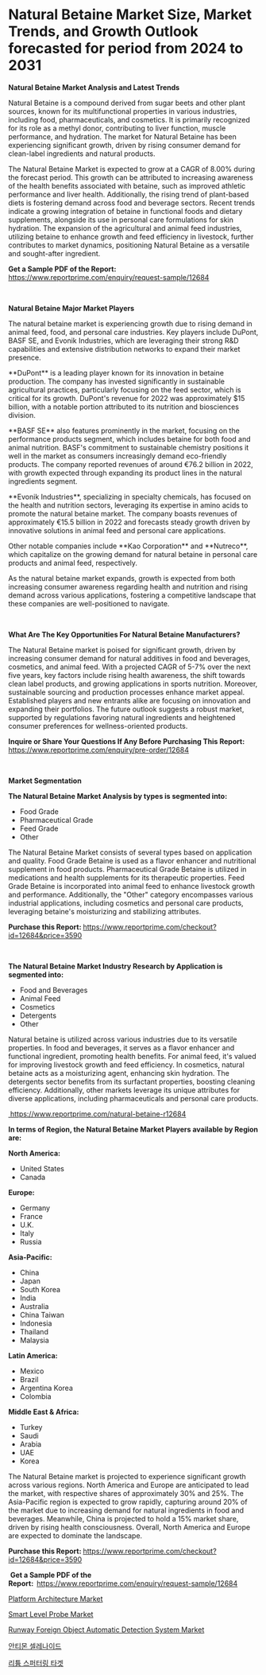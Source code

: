 <p><h1>Natural Betaine Market Size, Market Trends, and Growth Outlook forecasted for period from 2024 to 2031</h1></p><p><strong>Natural Betaine Market Analysis and Latest Trends</strong></p>
<p><p>Natural Betaine is a compound derived from sugar beets and other plant sources, known for its multifunctional properties in various industries, including food, pharmaceuticals, and cosmetics. It is primarily recognized for its role as a methyl donor, contributing to liver function, muscle performance, and hydration. The market for Natural Betaine has been experiencing significant growth, driven by rising consumer demand for clean-label ingredients and natural products. </p><p>The Natural Betaine Market is expected to grow at a CAGR of 8.00% during the forecast period. This growth can be attributed to increasing awareness of the health benefits associated with betaine, such as improved athletic performance and liver health. Additionally, the rising trend of plant-based diets is fostering demand across food and beverage sectors. Recent trends indicate a growing integration of betaine in functional foods and dietary supplements, alongside its use in personal care formulations for skin hydration. The expansion of the agricultural and animal feed industries, utilizing betaine to enhance growth and feed efficiency in livestock, further contributes to market dynamics, positioning Natural Betaine as a versatile and sought-after ingredient.</p></p>
<p><strong>Get a Sample PDF of the Report:&nbsp;</strong> <a href="https://www.reportprime.com/enquiry/request-sample/12684">https://www.reportprime.com/enquiry/request-sample/12684</a></p>
<p>&nbsp;</p>
<p><strong>Natural Betaine Major Market Players</strong></p>
<p><p>The natural betaine market is experiencing growth due to rising demand in animal feed, food, and personal care industries. Key players include DuPont, BASF SE, and Evonik Industries, which are leveraging their strong R&D capabilities and extensive distribution networks to expand their market presence.</p><p>**DuPont** is a leading player known for its innovation in betaine production. The company has invested significantly in sustainable agricultural practices, particularly focusing on the feed sector, which is critical for its growth. DuPont's revenue for 2022 was approximately $15 billion, with a notable portion attributed to its nutrition and biosciences division.</p><p>**BASF SE** also features prominently in the market, focusing on the performance products segment, which includes betaine for both food and animal nutrition. BASF's commitment to sustainable chemistry positions it well in the market as consumers increasingly demand eco-friendly products. The company reported revenues of around €76.2 billion in 2022, with growth expected through expanding its product lines in the natural ingredients segment.</p><p>**Evonik Industries**, specializing in specialty chemicals, has focused on the health and nutrition sectors, leveraging its expertise in amino acids to promote the natural betaine market. The company boasts revenues of approximately €15.5 billion in 2022 and forecasts steady growth driven by innovative solutions in animal feed and personal care applications.</p><p>Other notable companies include **Kao Corporation** and **Nutreco**, which capitalize on the growing demand for natural betaine in personal care products and animal feed, respectively.</p><p>As the natural betaine market expands, growth is expected from both increasing consumer awareness regarding health and nutrition and rising demand across various applications, fostering a competitive landscape that these companies are well-positioned to navigate.</p></p>
<p>&nbsp;</p>
<p><strong>What Are The Key Opportunities For Natural Betaine Manufacturers?</strong></p>
<p><p>The Natural Betaine market is poised for significant growth, driven by increasing consumer demand for natural additives in food and beverages, cosmetics, and animal feed. With a projected CAGR of 5-7% over the next five years, key factors include rising health awareness, the shift towards clean label products, and growing applications in sports nutrition. Moreover, sustainable sourcing and production processes enhance market appeal. Established players and new entrants alike are focusing on innovation and expanding their portfolios. The future outlook suggests a robust market, supported by regulations favoring natural ingredients and heightened consumer preferences for wellness-oriented products.</p></p>
<p><strong>Inquire or Share Your Questions If Any Before Purchasing This Report:</strong> <a href="https://www.reportprime.com/enquiry/pre-order/12684">https://www.reportprime.com/enquiry/pre-order/12684</a></p>
<p>&nbsp;</p>
<p><strong>Market Segmentation</strong></p>
<p><strong>The Natural Betaine Market Analysis by types is segmented into:</strong></p>
<p><ul><li>Food Grade</li><li>Pharmaceutical Grade</li><li>Feed Grade</li><li>Other</li></ul></p>
<p><p>The Natural Betaine Market consists of several types based on application and quality. Food Grade Betaine is used as a flavor enhancer and nutritional supplement in food products. Pharmaceutical Grade Betaine is utilized in medications and health supplements for its therapeutic properties. Feed Grade Betaine is incorporated into animal feed to enhance livestock growth and performance. Additionally, the "Other" category encompasses various industrial applications, including cosmetics and personal care products, leveraging betaine's moisturizing and stabilizing attributes.</p></p>
<p><strong>Purchase this Report:&nbsp;</strong><a href="https://www.reportprime.com/checkout?id=12684&price=3590">https://www.reportprime.com/checkout?id=12684&price=3590</a></p>
<p>&nbsp;</p>
<p><strong>The Natural Betaine Market Industry Research by Application is segmented into:</strong></p>
<p><ul><li>Food and Beverages</li><li>Animal Feed</li><li>Cosmetics</li><li>Detergents</li><li>Other</li></ul></p>
<p><p>Natural betaine is utilized across various industries due to its versatile properties. In food and beverages, it serves as a flavor enhancer and functional ingredient, promoting health benefits. For animal feed, it's valued for improving livestock growth and feed efficiency. In cosmetics, natural betaine acts as a moisturizing agent, enhancing skin hydration. The detergents sector benefits from its surfactant properties, boosting cleaning efficiency. Additionally, other markets leverage its unique attributes for diverse applications, including pharmaceuticals and personal care products.</p></p>
<p><a href="https://www.reportprime.com/natural-betaine-r12684">&nbsp;https://www.reportprime.com/natural-betaine-r12684</a></p>
<p><strong>In terms of Region, the Natural Betaine Market Players available by Region are:</strong></p>
<p>
    <p> <strong> North America: </strong>
        <ul>
            <li>United States</li>
            <li>Canada</li>
        </ul>
        </p> 
    <p> <strong> Europe: </strong>
        <ul>
            <li>Germany</li>
            <li>France</li>
            <li>U.K.</li>
            <li>Italy</li>
            <li>Russia</li>
        </ul>
        </p> 
    <p> <strong> Asia-Pacific: </strong>
        <ul>
            <li>China</li>
            <li>Japan</li>
            <li>South Korea</li>
            <li>India</li>
            <li>Australia</li>
            <li>China Taiwan</li>
            <li>Indonesia</li>
            <li>Thailand</li>
            <li>Malaysia</li>
        </ul>
        </p> 
    <p> <strong> Latin America: </strong>
        <ul>
            <li>Mexico</li>
            <li>Brazil</li>
            <li>Argentina Korea</li>
            <li>Colombia</li>
        </ul>
        </p> 
    <p> <strong> Middle East & Africa: </strong>
        <ul>
            <li>Turkey</li>
            <li>Saudi</li>
            <li>Arabia</li>
            <li>UAE</li>
            <li>Korea</li>
        </ul>
    </p>
    </p>
<p><p>The Natural Betaine market is projected to experience significant growth across various regions. North America and Europe are anticipated to lead the market, with respective shares of approximately 30% and 25%. The Asia-Pacific region is expected to grow rapidly, capturing around 20% of the market due to increasing demand for natural ingredients in food and beverages. Meanwhile, China is projected to hold a 15% market share, driven by rising health consciousness. Overall, North America and Europe are expected to dominate the landscape.</p></p>
<p><strong>Purchase this Report: </strong><a href="https://www.reportprime.com/checkout?id=12684&price=3590">https://www.reportprime.com/checkout?id=12684&price=3590</a></p>
<p>&nbsp;<strong>Get a Sample PDF of the Report:&nbsp;&nbsp;</strong><a href="https://www.reportprime.com/enquiry/request-sample/12684">https://www.reportprime.com/enquiry/request-sample/12684</a></p>
<p><strong></strong></p>
<p><p><a href="https://medium.com/@jillianwyattgb94/exploring-platform-architecture-market-dynamics-revenue-analysis-and-growth-projections-in-the-59a7e1964312">Platform Architecture Market</a></p><p><a href="https://issuu.com/reportprime-2/docs/smart-level-probe-market-size-2030._587cb5dcd3ce85">Smart Level Probe Market</a></p><p><a href="https://issuu.com/reportprime-2/docs/runway-foreign-object-automatic-det_28b930cb5e93c2">Runway Foreign Object Automatic Detection System Market</a></p><p><a href="https://medium.com/@samiahussain82/%EC%95%88%ED%8B%B0%EB%AA%A8%EB%8B%88-%EC%85%80%EB%A0%88%EB%82%98%EC%9D%B4%EB%93%9C-%EC%8B%9C%EC%9E%A5-%EA%B7%9C%EB%AA%A8-%EC%84%B1%EC%9E%A5-%EB%8F%99%ED%96%A5-%ED%86%B5%EA%B3%84-%EB%B0%8F-%EC%98%88%EC%83%81-2024-2031-c216d1684196">안티몬 셀레나이드</a></p><p><a href="https://medium.com/@darrylnorton87/%EB%A6%AC%ED%8A%AC-%EC%8A%A4%ED%8D%BC%ED%84%B0%EB%A7%81-%ED%83%80%EA%B2%9F-%EC%8B%9C%EC%9E%A5-%ED%86%B5%EC%B0%B0%EB%A0%A5-%EC%8B%9C%EC%9E%A5-%EC%A0%9C%ED%92%88-%EB%B0%8F-%EC%A7%80%EC%97%AD-%EB%B6%84%EC%84%9D-2024%EB%85%84%EB%B6%80%ED%84%B0-2031%EB%85%84%EA%B9%8C%EC%A7%80%EC%9D%98-%EC%98%88%EC%B8%A1-a31b306dcd64">리튬 스퍼터링 타겟</a></p></p>